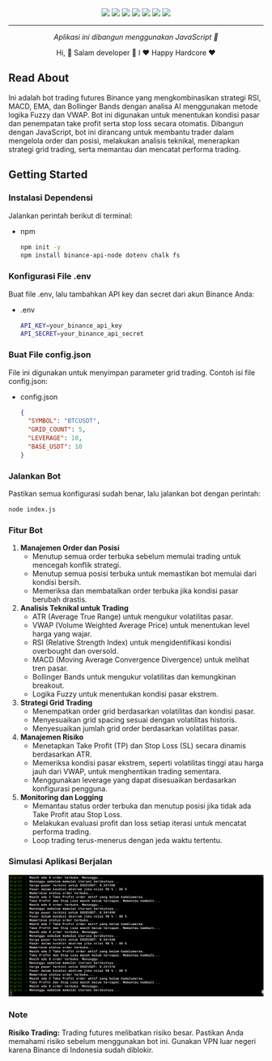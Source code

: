 <!-- EN -->

<div align="center">
<a href="z"><img src="https://img.shields.io/badge/ChatGPT-74aa9c?style=for-the-badge&logo=openai&logoColor=white"/></a>
<a href="z"><img src="https://img.shields.io/badge/Bitcoin-000000?style=for-the-badge&logo=bitcoin&logoColor=white"/></a>
<a href="z"><img src="https://img.shields.io/badge/Ethereum-3C3C3D?style=for-the-badge&logo=Ethereum&logoColor=white"/></a>
<a href="z"><img src="https://img.shields.io/badge/Litecoin-A6A9AA?style=for-the-badge&logo=Litecoin&logoColor=white"/></a>
<a href="z"><img src="https://img.shields.io/badge/.NET-512BD4?style=for-the-badge&logo=dotnet&logoColor=white"/></a>
<a href="z"><img src="https://img.shields.io/badge/Visual_Studio-5C2D91?style=for-the-badge&logo=visual%20studio&logoColor=white"/></a>
<a href="z"><img src="https://img.shields.io/badge/VSCode-0078D4?style=for-the-badge&logo=visual%20studio%20code&logoColor=white"/></a>
</div>

---

<p align="center">
  <i align="center">Aplikasi ini dibangun menggunakan JavaScript 🚀</i>
</p>
<p align="center">
  Hi, 🚀 Salam developer 🚀 I ❤️ Happy Hardcore ❤️
</p>

## Read About

Ini adalah bot trading futures Binance yang mengkombinasikan strategi RSI, MACD, EMA, dan Bollinger Bands dengan analisa AI menggunakan metode logika Fuzzy dan VWAP. Bot ini digunakan untuk menentukan kondisi pasar dan penempatan take profit serta stop loss secara otomatis. Dibangun dengan JavaScript, bot ini dirancang untuk membantu trader dalam mengelola order dan posisi, melakukan analisis teknikal, menerapkan strategi grid trading, serta memantau dan mencatat performa trading.

<!-- GETTING STARTED -->

## Getting Started

### Instalasi Dependensi

Jalankan perintah berikut di terminal:

- npm
  ```sh
  npm init -y
  npm install binance-api-node dotenv chalk fs
  ```

### Konfigurasi File .env

Buat file .env, lalu tambahkan API key dan secret dari akun Binance Anda:

- .env
  ```sh
  API_KEY=your_binance_api_key
  API_SECRET=your_binance_api_secret
  ```

### Buat File config.json

File ini digunakan untuk menyimpan parameter grid trading. Contoh isi file config.json:

- config.json
  ```json
  {
    "SYMBOL": "BTCUSDT",
    "GRID_COUNT": 5,
    "LEVERAGE": 10,
    "BASE_USDT": 10
  }
  ```

### Jalankan Bot

Pastikan semua konfigurasi sudah benar, lalu jalankan bot dengan perintah:

```sh
node index.js
```

### Fitur Bot

1. **Manajemen Order dan Posisi**
   - Menutup semua order terbuka sebelum memulai trading untuk mencegah konflik strategi.
   - Menutup semua posisi terbuka untuk memastikan bot memulai dari kondisi bersih.
   - Memeriksa dan membatalkan order terbuka jika kondisi pasar berubah drastis.
2. **Analisis Teknikal untuk Trading**
   - ATR (Average True Range) untuk mengukur volatilitas pasar.
   - VWAP (Volume Weighted Average Price) untuk menentukan level harga yang wajar.
   - RSI (Relative Strength Index) untuk mengidentifikasi kondisi overbought dan oversold.
   - MACD (Moving Average Convergence Divergence) untuk melihat tren pasar.
   - Bollinger Bands untuk mengukur volatilitas dan kemungkinan breakout.
   - Logika Fuzzy untuk menentukan kondisi pasar ekstrem.
3. **Strategi Grid Trading**
   - Menempatkan order grid berdasarkan volatilitas dan kondisi pasar.
   - Menyesuaikan grid spacing sesuai dengan volatilitas historis.
   - Menyesuaikan jumlah grid order berdasarkan volatilitas pasar.
4. **Manajemen Risiko**
   - Menetapkan Take Profit (TP) dan Stop Loss (SL) secara dinamis berdasarkan ATR.
   - Memeriksa kondisi pasar ekstrem, seperti volatilitas tinggi atau harga jauh dari VWAP, untuk menghentikan trading sementara.
   - Menggunakan leverage yang dapat disesuaikan berdasarkan konfigurasi pengguna.
5. **Monitoring dan Logging**
   - Memantau status order terbuka dan menutup posisi jika tidak ada Take Profit atau Stop Loss.
   - Melakukan evaluasi profit dan loss setiap iterasi untuk mencatat performa trading.
   - Loop trading terus-menerus dengan jeda waktu tertentu.

### Simulasi Aplikasi Berjalan

<div align="center">
<a href="z"><img src="https://github.com/itsmtt/Cuan-emmeril/blob/main/img/code_runing.png"/></a>
</div>

### Note

**Risiko Trading:** Trading futures melibatkan risiko besar. Pastikan Anda memahami risiko sebelum menggunakan bot ini.
Gunakan VPN luar negeri karena Binance di Indonesia sudah diblokir.
